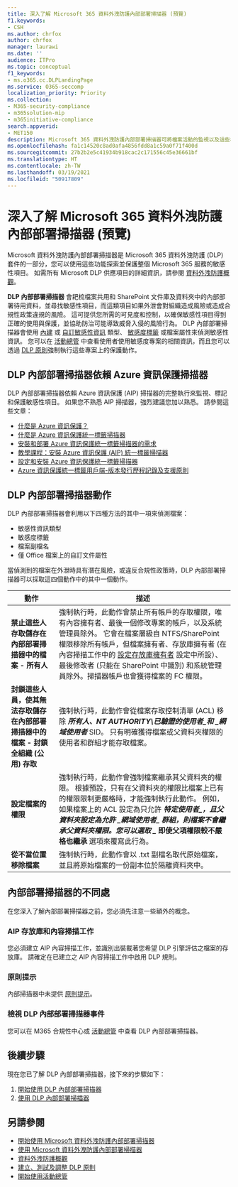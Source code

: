 ```yaml
---
title: 深入了解 Microsoft 365 資料外洩防護內部部署掃描器 (預覽)
f1.keywords:
- CSH
ms.author: chrfox
author: chrfox
manager: laurawi
ms.date: ''
audience: ITPro
ms.topic: conceptual
f1_keywords:
- ms.o365.cc.DLPLandingPage
ms.service: O365-seccomp
localization_priority: Priority
ms.collection:
- M365-security-compliance
- m365solution-mip
- m365initiative-compliance
search.appverid:
- MET150
description: Microsoft 365 資料外洩防護內部部署掃描器可將檔案活動的監視以及這些檔案的保護動作延伸到內部部署檔案共用、SharePoint 資料夾和文件庫。 檔案會由 Azure 資訊保護 (AIP) 掃描器掃描並保護
ms.openlocfilehash: fa1c14520c8ad0afa4856fdd8a1c59a0f71f400d
ms.sourcegitcommit: 27b2b2e5c41934b918cac2c171556c45e36661bf
ms.translationtype: HT
ms.contentlocale: zh-TW
ms.lasthandoff: 03/19/2021
ms.locfileid: "50917809"
---
```

# <a name="learn-about-the-microsoft-365-data-loss-prevention-on-premises-scanner-preview"></a>深入了解 Microsoft 365 資料外洩防護內部部署掃描器 (預覽)

Microsoft 資料外洩防護內部部署掃描器是 Microsoft 365 資料外洩防護 (DLP) 套件的一部分，您可以使用這些功能探索並保護整個 Microsoft 365 服務的敏感性項目。 如需所有 Microsoft DLP 供應項目的詳細資訊，請參閱 [資料外洩防護概觀](data-loss-prevention-policies.md)。

**DLP 內部部署掃描器** 會耙梳檔案共用和 SharePoint 文件庫及資料夾中的內部部署待用資料，並尋找敏感性項目，而這類項目如果外泄會對組織造成風險或造成合規性政策違規的風險。 這可提供您所需的可見度和控制，以確保敏感性項目得到正確的使用與保護，並協助防治可能導致威脅入侵的風險行為。 DLP 內部部署掃描器會使用 [內建](sensitive-information-type-entity-definitions.md) 或 [自訂敏感性資訊](create-a-custom-sensitive-information-type.md) 類型、 [敏感度標籤](sensitivity-labels.md) 或檔案屬性來偵測敏感性資訊。 您可以在 [活動總管](data-classification-activity-explorer.md) 中查看使用者使用敏感度專案的相關資訊，而且您可以透過 [DLP 原則](create-test-tune-dlp-policy.md)強制執行這些專案上的保護動作。

## <a name="the-dlp-on-premises-scanner-relies-on-azure-information-protection-scanner"></a>DLP 內部部署掃描器依賴 Azure 資訊保護掃描器

DLP 內部部署掃描器依賴 Azure 資訊保護 (AIP) 掃描器的完整執行來監視、標記和保護敏感性項目。 如果您不熟悉 AIP 掃描器，強烈建議您加以熟悉。 請參閱這些文章：

- [什麼是 Azure 資訊保護？](/azure/information-protection/what-is-information-protection)
- [什麼是 Azure 資訊保護統一標籤掃描器](/azure/information-protection/deploy-aip-scanner)
- [安裝和部署 Azure 資訊保護統一標籤掃描器的需求](/azure/information-protection/deploy-aip-scanner-prereqs)
- [教學課程：安裝 Azure 資訊保護 (AIP) 統一標籤掃描器](/azure/information-protection/tutorial-install-scanner)
- [設定和安裝 Azure 資訊保護統一標籤掃描器](/azure/information-protection/deploy-aip-scanner-configure-install)
- [Azure 資訊保護統一標籤用戶端-版本發行歷程記錄及支援原則](/azure/information-protection/rms-client/unifiedlabelingclient-version-release-history)

## <a name="dlp-on-premises-scanner-actions"></a>DLP 內部部署掃描器動作

DLP 內部部署掃描器會利用以下四種方法的其中一項來偵測檔案：

- 敏感性資訊類型
- 敏感度標籤
- 檔案副檔名
- 僅 Office 檔案上的自訂文件屬性 

當偵測到的檔案在外泄時具有潛在風險，或違反合規性政策時，DLP 內部部署掃描器可以採取這四個動作中的其中一個動作。

|動作 |描述  |
|---------|---------|
|**禁止這些人存取儲存在內部部署掃描器中的檔案 - 所有人** | 強制執行時，此動作會禁止所有帳戶的存取權限，唯有內容擁有者、最後一個修改專案的帳戶，以及系統管理員除外。 它會在檔案層級自 NTFS/SharePoint 權限移除所有帳戶，但檔案擁有者、存放庫擁有者 (在內容掃描工作中的 [設定存放庫擁有者](/azure/information-protection/deploy-aip-scanner-configure-install#use-a-data-loss-prevention-dlp-policy-public-preview) 設定中所設）、最後修改者 (只能在 SharePoint 中識別) 和系統管理員除外。掃描器帳戶也會獲得檔案的 FC 權限。|
|**封鎖這些人員，使其無法存取儲存在內部部署掃描器中的檔案 - 封鎖全組織 (公用) 存取**    |強制執行時，此動作會從檔案存取控制清單 (ACL) 移除 **_所有人_*_、_*_NT AUTHORITY\已驗證的使用者_*_和 _*_網域使用者_** SID。 只有明確獲得檔案或父資料夾權限的使用者和群組才能存取檔案。|
|**設定檔案的權限**|強制執行時，此動作會強制檔案繼承其父資料夾的權限。 根據預設，只有在父資料夾的權限比檔案上已有的權限限制更嚴格時，才能強制執行此動作。 例如，如果檔案上的 ACL 設定為只允許 **_特定使用者_*_，且父資料夾設定為允許 _*_網域使用者_*_ 群組，則檔案不會繼承父資料夾權限。您可以選取 _* 即使父項權限較不嚴格也繼承** 選項來覆寫此行為。|
|**從不當位置移除檔案**|強制執行時，此動作會以 .txt 副檔名取代原始檔案，並且將原始檔案的一份副本位於隔離資料夾中。 

## <a name="whats-different-in-the-on-premises-scanner"></a>內部部署掃描器的不同處

在您深入了解內部部署掃描器之前，您必須先注意一些額外的概念。

### <a name="aip-repositories-and-content-scan-jobs"></a>AIP 存放庫和內容掃描工作

您必須建立 AIP 內容掃描工作，並識別出裝載著您希望 DLP 引擎評估之檔案的存放庫。 請確定在已建立之 AIP 內容掃描工作中啟用 DLP 規則。

### <a name="policy-tips"></a>原則提示

內部掃描器中未提供 [原則提示](use-notifications-and-policy-tips.md)。


### <a name="viewing-dlp-on-premises-scanner-events"></a>檢視 DLP 內部部署掃描器事件

您可以在 M365 合規性中心或 [活動總管](data-classification-activity-explorer.md) 中查看 DLP 內部部署掃描器。 

## <a name="next-steps"></a>後續步驟

現在您已了解 DLP 內部部署掃描器，接下來的步驟如下：

1. [開始使用 DLP 內部部署掃描器](dlp-on-premises-scanner-get-started.md)
2. [使用 DLP 內部部署掃描器](dlp-on-premises-scanner-use.md)

## <a name="see-also"></a>另請參閱

- [開始使用 Microsoft 資料外洩防護內部部署掃描器](dlp-on-premises-scanner-get-started.md)
- [使用 Microsoft 資料外洩防護內部部署掃描器](dlp-on-premises-scanner-use.md)
- [資料外洩防護概觀](data-loss-prevention-policies.md)
- [建立、測試及調整 DLP 原則](create-test-tune-dlp-policy.md)
- [開始使用活動總管](data-classification-activity-explorer.md)
